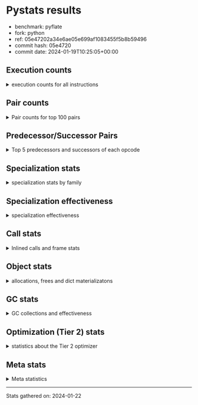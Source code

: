 
# Pystats results

- benchmark: pyflate
- fork: python
- ref: 05e47202a34e6ae05e699af1083455f5b8b59496
- commit hash: 05e4720
- commit date: 2024-01-19T10:25:05+00:00

## Execution counts

<details>
<summary> execution counts for all instructions </summary>

|Name | Count | Self | Cumulative | Miss ratio | 
|---|---:|---:|---:|---:|
| LOAD_FAST | 1,330,635,120 | 22.0% | 22.0% |  |
| LOAD_ATTR_INSTANCE_VALUE | 427,170,220 | 7.1% | 29.0% |  |
| LOAD_CONST | 426,784,800 | 7.1% | 36.1% |  |
| POP_JUMP_IF_FALSE | 393,699,120 | 6.5% | 42.6% |  |
| COMPARE_OP_INT | 322,501,320 | 5.3% | 47.9% |  |
| STORE_FAST | 300,528,640 | 5.0% | 52.9% |  |
| LOAD_FAST_LOAD_FAST | 290,971,600 | 4.8% | 57.7% |  |
| BINARY_OP | 193,957,680 | 3.2% | 60.9% |  |
| BINARY_OP_SUBTRACT_INT | 162,623,620 | 2.7% | 63.6% |  |
| JUMP_BACKWARD | 149,876,400 | 2.5% | 66.1% |  |
| SWAP | 149,833,840 | 2.5% | 68.6% |  |
| TO_BOOL_BOOL | 141,400,240 | 2.3% | 70.9% |  |
| BINARY_OP_ADD_INT | 139,886,860 | 2.3% | 73.2% |  |
| COPY | 137,972,160 | 2.3% | 75.5% |  |
| RESUME_CHECK | 127,978,100 | 2.1% | 77.6% | 0.0% |
| CALL_PY_EXACT_ARGS | 127,835,860 | 2.1% | 79.7% |  |
| LOAD_ATTR_METHOD_WITH_VALUES | 120,340,240 | 2.0% | 81.7% |  |
| RETURN_VALUE | 109,745,680 | 1.8% | 83.5% |  |
| BINARY_SUBSCR_LIST_INT | 91,356,380 | 1.5% | 85.0% |  |
| BINARY_SUBSCR | 77,375,760 | 1.3% | 86.3% |  |
| POP_JUMP_IF_TRUE | 76,327,040 | 1.3% | 87.6% |  |
| FOR_ITER_LIST | 70,902,940 | 1.2% | 88.7% |  |
| POP_TOP | 65,376,660 | 1.1% | 89.8% |  |
| LOAD_ATTR_METHOD_NO_DICT | 61,365,800 | 1.0% | 90.8% |  |
| CALL_LIST_APPEND | 61,344,700 | 1.0% | 91.8% |  |
| LOAD_GLOBAL_BUILTIN | 60,217,020 | 1.0% | 92.8% |  |
| CALL_LEN | 53,965,420 | 0.9% | 93.7% |  |
| STORE_SUBSCR_LIST_INT | 53,789,400 | 0.9% | 94.6% |  |
| STORE_ATTR_INSTANCE_VALUE | 47,124,700 | 0.8% | 95.4% |  |
| BINARY_SLICE | 47,117,840 | 0.8% | 96.2% |  |
| JUMP_FORWARD | 29,462,240 | 0.5% | 96.7% |  |
| FOR_ITER_RANGE | 27,862,480 | 0.5% | 97.1% |  |
| STORE_FAST_STORE_FAST | 27,057,360 | 0.4% | 97.6% |  |
| UNPACK_SEQUENCE_TWO_TUPLE | 26,987,080 | 0.4% | 98.0% |  |
| FOR_ITER | 26,922,820 | 0.4% | 98.5% |  |
| RETURN_CONST | 18,304,080 | 0.3% | 98.8% |  |
| UNARY_INVERT | 12,536,640 | 0.2% | 99.0% |  |
| GET_ITER | 12,005,360 | 0.2% | 99.2% |  |
| NOP | 11,873,440 | 0.2% | 99.4% |  |
| LOAD_GLOBAL_MODULE | 7,599,620 | 0.1% | 99.5% |  |
| STORE_SLICE | 7,424,240 | 0.1% | 99.6% |  |
| CALL_BUILTIN_O | 6,088,520 | 0.1% | 99.7% |  |
| LOAD_ATTR | 5,411,380 | 0.1% | 99.8% |  |
| TO_BOOL | 5,406,980 | 0.1% | 99.9% |  |
| CALL_METHOD_DESCRIPTOR_FAST | 5,405,000 | 0.1% | 100.0% |  |
| TO_BOOL_INT | 718,300 | 0.0% | 100.0% |  |
| CALL_BUILTIN_CLASS | 162,180 | 0.0% | 100.0% |  |
| BUILD_LIST | 92,640 | 0.0% | 100.0% |  |
| EXIT_INIT_CHECK | 71,120 | 0.0% | 100.0% |  |
| CALL_ALLOC_AND_ENTER_INIT | 71,120 | 0.0% | 100.0% |  |
| BUILD_TUPLE | 71,040 | 0.0% | 100.0% |  |
| INTERPRETER_EXIT | 70,640 | 0.0% | 100.0% |  |
| BINARY_OP_MULTIPLY_INT | 44,940 | 0.0% | 100.0% |  |
| CALL_BUILTIN_FAST | 32,040 | 0.0% | 100.0% |  |
| CALL | 25,660 | 0.0% | 100.0% |  |
| LIST_APPEND | 11,600 | 0.0% | 100.0% |  |
| LOAD_GLOBAL | 2,400 | 0.0% | 100.0% |  |
| COMPARE_OP | 1,860 | 0.0% | 100.0% |  |
| STORE_ATTR | 1,000 | 0.0% | 100.0% |  |
| RESUME | 540 | 0.0% | 100.0% | 18.5% |
| PUSH_NULL | 480 | 0.0% | 100.0% |  |
| CALL_KW | 480 | 0.0% | 100.0% |  |
| LOAD_DEREF | 240 | 0.0% | 100.0% |  |
| UNPACK_SEQUENCE | 240 | 0.0% | 100.0% |  |
| CALL_BUILTIN_FAST_WITH_KEYWORDS | 240 | 0.0% | 100.0% |  |
| LOAD_ATTR_MODULE | 240 | 0.0% | 100.0% |  |
| CALL_FUNCTION_EX | 160 | 0.0% | 100.0% |  |
| LOAD_FAST_AND_CLEAR | 160 | 0.0% | 100.0% |  |
| CALL_ISINSTANCE | 140 | 0.0% | 100.0% |  |
| CALL_METHOD_DESCRIPTOR_NOARGS | 120 | 0.0% | 100.0% |  |
| CALL_METHOD_DESCRIPTOR_O | 120 | 0.0% | 100.0% |  |
| STORE_SUBSCR | 80 | 0.0% | 100.0% |  |
| CALL_INTRINSIC_1 | 80 | 0.0% | 100.0% |  |
| COPY_FREE_VARS | 80 | 0.0% | 100.0% |  |
| LIST_EXTEND | 80 | 0.0% | 100.0% |  |
| LOAD_FAST_CHECK | 80 | 0.0% | 100.0% |  |
| BINARY_OP_SUBTRACT_FLOAT | 60 | 0.0% | 100.0% |  |
| COMPARE_OP_STR | 60 | 0.0% | 100.0% |  |


</details>

## Pair counts

<details>
<summary> Pair counts for top 100 pairs </summary>

|Pair | Count | Self | Cumulative | 
|---|---:|---:|---:|
| POP_JUMP_IF_FALSE LOAD_FAST | 317,600,480 | 5.2% | 5.2% |
| LOAD_FAST LOAD_ATTR_INSTANCE_VALUE | 269,915,960 | 4.5% | 9.7% |
| COMPARE_OP_INT POP_JUMP_IF_FALSE | 251,599,820 | 4.2% | 13.9% |
| LOAD_ATTR_INSTANCE_VALUE LOAD_FAST | 186,594,560 | 3.1% | 16.9% |
| STORE_FAST LOAD_FAST | 161,745,920 | 2.7% | 19.6% |
| LOAD_FAST LOAD_CONST | 152,721,440 | 2.5% | 22.1% |
| LOAD_FAST TO_BOOL_BOOL | 141,400,040 | 2.3% | 24.5% |
| TO_BOOL_BOOL POP_JUMP_IF_FALSE | 141,379,780 | 2.3% | 26.8% |
| CALL_PY_EXACT_ARGS RESUME_CHECK | 127,835,860 | 2.1% | 28.9% |
| LOAD_CONST BINARY_OP_ADD_INT | 124,402,000 | 2.1% | 31.0% |
| LOAD_FAST LOAD_ATTR_METHOD_WITH_VALUES | 120,294,680 | 2.0% | 33.0% |
| LOAD_ATTR_INSTANCE_VALUE COMPARE_OP_INT | 110,695,480 | 1.8% | 34.8% |
| LOAD_FAST_LOAD_FAST LOAD_ATTR_INSTANCE_VALUE | 110,560,560 | 1.8% | 36.6% |
| LOAD_CONST BINARY_OP_SUBTRACT_INT | 110,171,000 | 1.8% | 38.5% |
| LOAD_ATTR_METHOD_WITH_VALUES LOAD_FAST | 108,854,780 | 1.8% | 40.2% |
| STORE_FAST LOAD_FAST_LOAD_FAST | 101,491,280 | 1.7% | 41.9% |
| LOAD_FAST COMPARE_OP_INT | 81,567,280 | 1.3% | 43.3% |
| LOAD_FAST LOAD_FAST | 72,705,120 | 1.2% | 44.5% |
| LOAD_CONST LOAD_FAST | 71,969,840 | 1.2% | 45.7% |
| COMPARE_OP_INT POP_JUMP_IF_TRUE | 70,901,500 | 1.2% | 46.8% |
| FOR_ITER_LIST STORE_FAST | 70,831,360 | 1.2% | 48.0% |
| RESUME_CHECK LOAD_CONST | 64,334,460 | 1.1% | 49.1% |
| LOAD_FAST BINARY_OP | 61,555,240 | 1.0% | 50.1% |
| LOAD_FAST LOAD_ATTR_METHOD_NO_DICT | 61,365,400 | 1.0% | 51.1% |
| LOAD_GLOBAL_BUILTIN LOAD_FAST | 60,125,900 | 1.0% | 52.1% |
| JUMP_BACKWARD FOR_ITER_LIST | 59,039,740 | 1.0% | 53.1% |
| POP_JUMP_IF_TRUE JUMP_BACKWARD | 58,971,520 | 1.0% | 54.0% |
| LOAD_FAST CALL_PY_EXACT_ARGS | 57,803,440 | 1.0% | 55.0% |
| LOAD_FAST CALL_LEN | 53,965,240 | 0.9% | 55.9% |
| LOAD_FAST_LOAD_FAST BINARY_SUBSCR_LIST_INT | 53,789,360 | 0.9% | 56.8% |
| LOAD_FAST BINARY_OP_SUBTRACT_INT | 52,407,360 | 0.9% | 57.6% |
| BINARY_OP LOAD_CONST | 52,401,420 | 0.9% | 58.5% |
| BINARY_OP_SUBTRACT_INT RETURN_VALUE | 52,401,340 | 0.9% | 59.4% |
| LOAD_FAST LOAD_GLOBAL_BUILTIN | 48,579,000 | 0.8% | 60.2% |
| BINARY_OP LOAD_FAST | 48,141,940 | 0.8% | 61.0% |
| RESUME_CHECK LOAD_FAST_LOAD_FAST | 47,359,440 | 0.8% | 61.8% |
| LOAD_FAST COPY | 46,693,120 | 0.8% | 62.5% |
| COPY LOAD_ATTR_INSTANCE_VALUE | 46,692,880 | 0.8% | 63.3% |
| SWAP STORE_ATTR_INSTANCE_VALUE | 46,692,880 | 0.8% | 64.1% |
| RETURN_VALUE STORE_FAST | 44,598,180 | 0.7% | 64.8% |
| BINARY_OP_ADD_INT SWAP | 43,109,520 | 0.7% | 65.5% |
| STORE_ATTR_INSTANCE_VALUE LOAD_FAST | 41,289,620 | 0.7% | 66.2% |
| BINARY_OP_SUBTRACT_INT BINARY_OP | 39,941,380 | 0.7% | 66.9% |
| RETURN_VALUE BINARY_OP | 39,864,720 | 0.7% | 67.5% |
| LOAD_ATTR_INSTANCE_VALUE CALL_PY_EXACT_ARGS | 39,189,680 | 0.6% | 68.2% |
| SWAP COPY | 37,489,440 | 0.6% | 68.8% |
| COPY COMPARE_OP_INT | 37,489,200 | 0.6% | 69.4% |
| LOAD_CONST COMPARE_OP_INT | 35,984,880 | 0.6% | 70.0% |
| LOAD_ATTR_METHOD_NO_DICT LOAD_FAST | 34,379,580 | 0.6% | 70.6% |
| BINARY_SUBSCR_LIST_INT STORE_FAST | 34,318,900 | 0.6% | 71.1% |
| BINARY_OP_ADD_INT BINARY_SLICE | 32,268,800 | 0.5% | 71.7% |
| LOAD_FAST_LOAD_FAST LOAD_CONST | 31,585,520 | 0.5% | 72.2% |
| JUMP_BACKWARD LOAD_FAST | 31,497,440 | 0.5% | 72.7% |
| BINARY_OP_SUBTRACT_INT COMPARE_OP_INT | 31,348,240 | 0.5% | 73.2% |
| POP_TOP LOAD_FAST | 30,094,120 | 0.5% | 73.7% |
| LOAD_CONST STORE_FAST | 29,886,880 | 0.5% | 74.2% |
| JUMP_FORWARD LOAD_FAST | 29,461,920 | 0.5% | 74.7% |
| BINARY_OP_ADD_INT STORE_FAST | 29,418,180 | 0.5% | 75.2% |
| JUMP_BACKWARD FOR_ITER_RANGE | 27,720,480 | 0.5% | 75.7% |
| FOR_ITER_RANGE STORE_FAST | 27,720,480 | 0.5% | 76.1% |
| LOAD_ATTR_INSTANCE_VALUE STORE_FAST | 27,334,200 | 0.5% | 76.6% |
| BINARY_OP RETURN_VALUE | 27,328,180 | 0.5% | 77.0% |
| CALL_LIST_APPEND JUMP_BACKWARD | 27,223,420 | 0.4% | 77.5% |
| UNPACK_SEQUENCE_TWO_TUPLE STORE_FAST_STORE_FAST | 26,986,620 | 0.4% | 77.9% |
| JUMP_BACKWARD FOR_ITER | 26,915,460 | 0.4% | 78.4% |
| FOR_ITER UNPACK_SEQUENCE_TWO_TUPLE | 26,915,120 | 0.4% | 78.8% |
| LOAD_FAST_LOAD_FAST BINARY_SUBSCR | 26,894,800 | 0.4% | 79.2% |
| COPY COPY | 26,894,720 | 0.4% | 79.7% |
| LOAD_FAST_LOAD_FAST COPY | 26,894,720 | 0.4% | 80.1% |
| LOAD_FAST_LOAD_FAST LOAD_FAST_LOAD_FAST | 26,894,720 | 0.4% | 80.6% |
| STORE_FAST_STORE_FAST LOAD_FAST_LOAD_FAST | 26,894,720 | 0.4% | 81.0% |
| SWAP SWAP | 26,894,720 | 0.4% | 81.5% |
| BINARY_SUBSCR_LIST_INT LOAD_CONST | 26,894,700 | 0.4% | 81.9% |
| LOAD_ATTR_METHOD_NO_DICT LOAD_FAST_LOAD_FAST | 26,894,700 | 0.4% | 82.4% |
| STORE_SUBSCR_LIST_INT JUMP_BACKWARD | 26,894,700 | 0.4% | 82.8% |
| STORE_SUBSCR_LIST_INT LOAD_FAST_LOAD_FAST | 26,894,700 | 0.4% | 83.2% |
| BINARY_SUBSCR CALL_LIST_APPEND | 26,894,680 | 0.4% | 83.7% |
| COPY BINARY_SUBSCR_LIST_INT | 26,894,680 | 0.4% | 84.1% |
| SWAP STORE_SUBSCR_LIST_INT | 26,894,680 | 0.4% | 84.6% |
| BINARY_SUBSCR_LIST_INT STORE_SUBSCR_LIST_INT | 26,894,680 | 0.4% | 85.0% |
| BINARY_OP_ADD_INT BINARY_SUBSCR | 26,299,460 | 0.4% | 85.5% |
| BINARY_SUBSCR SWAP | 25,557,040 | 0.4% | 85.9% |
| CALL_LEN COMPARE_OP_INT | 24,398,520 | 0.4% | 86.3% |
| POP_JUMP_IF_FALSE JUMP_BACKWARD | 24,339,040 | 0.4% | 86.7% |
| STORE_FAST LOAD_CONST | 24,174,080 | 0.4% | 87.1% |
| LOAD_FAST BINARY_SUBSCR | 24,161,320 | 0.4% | 87.5% |
| BINARY_SUBSCR LOAD_FAST | 24,161,300 | 0.4% | 87.9% |
| LOAD_FAST LOAD_FAST_LOAD_FAST | 24,161,280 | 0.4% | 88.3% |
| CALL_LEN LOAD_CONST | 24,161,260 | 0.4% | 88.7% |
| CALL_LIST_APPEND LOAD_FAST | 24,161,240 | 0.4% | 89.1% |
| BINARY_SLICE CALL_LIST_APPEND | 23,477,880 | 0.4% | 89.5% |
| POP_TOP JUMP_FORWARD | 23,419,440 | 0.4% | 89.9% |
| POP_JUMP_IF_FALSE POP_TOP | 23,418,800 | 0.4% | 90.2% |
| BINARY_OP STORE_FAST | 19,105,500 | 0.3% | 90.6% |
| RETURN_CONST POP_TOP | 18,232,880 | 0.3% | 90.9% |
| LOAD_FAST RETURN_VALUE | 18,012,560 | 0.3% | 91.2% |
| BINARY_OP SWAP | 17,941,700 | 0.3% | 91.5% |
| LOAD_CONST CALL_PY_EXACT_ARGS | 17,940,760 | 0.3% | 91.8% |
| POP_JUMP_IF_TRUE LOAD_FAST | 17,343,360 | 0.3% | 92.0% |
| RESUME_CHECK LOAD_FAST | 16,282,780 | 0.3% | 92.3% |


</details>

## Predecessor/Successor Pairs

<details>
<summary> Top 5 predecessors and successors of each opcode </summary>

### BINARY_SLICE

<details>
<summary> Successors and predecessors for BINARY_SLICE </summary>

|Predecessors | Count | Percentage | 
|---|---:|---:|
| BINARY_OP_ADD_INT | 32,268,800 | 68.5% |
| LOAD_CONST | 7,424,720 | 15.8% |
| LOAD_FAST | 7,424,240 | 15.8% |
| BINARY_OP | 80 | 0.0% |

|Successors | Count | Percentage | 
|---|---:|---:|
| CALL_LIST_APPEND | 23,477,880 | 49.8% |
| BINARY_OP | 14,848,480 | 31.5% |
| LOAD_FAST | 7,424,240 | 15.8% |
| CALL_BUILTIN_O | 683,320 | 1.5% |
| LOAD_GLOBAL_BUILTIN | 683,320 | 1.5% |


</details>

### STORE_SLICE

<details>
<summary> Successors and predecessors for STORE_SLICE </summary>

|Predecessors | Count | Percentage | 
|---|---:|---:|
| LOAD_CONST | 7,424,240 | 100.0% |

|Successors | Count | Percentage | 
|---|---:|---:|
| RETURN_CONST | 7,424,240 | 100.0% |


</details>

### CACHE

<details>
<summary> Successors and predecessors for CACHE </summary>

|Successors | Count | Percentage | 
|---|---:|---:|
| RESUME_CHECK | 70,560 | 99.9% |
| RESUME | 80 | 0.1% |


</details>

### BINARY_SUBSCR

<details>
<summary> Successors and predecessors for BINARY_SUBSCR </summary>

|Predecessors | Count | Percentage | 
|---|---:|---:|
| LOAD_FAST_LOAD_FAST | 26,894,800 | 34.8% |
| BINARY_OP_ADD_INT | 26,299,460 | 34.0% |
| LOAD_FAST | 24,161,320 | 31.2% |
| BINARY_SUBSCR | 19,900 | 0.0% |
| LOAD_CONST | 120 | 0.0% |

|Successors | Count | Percentage | 
|---|---:|---:|
| CALL_LIST_APPEND | 26,894,680 | 34.8% |
| SWAP | 25,557,040 | 33.0% |
| LOAD_FAST | 24,161,300 | 31.2% |
| COMPARE_OP_INT | 742,440 | 1.0% |
| BINARY_SUBSCR | 19,900 | 0.0% |


</details>

### EXIT_INIT_CHECK

<details>
<summary> Successors and predecessors for EXIT_INIT_CHECK </summary>

|Predecessors | Count | Percentage | 
|---|---:|---:|
| RETURN_CONST | 71,120 | 100.0% |

|Successors | Count | Percentage | 
|---|---:|---:|
| RETURN_VALUE | 71,120 | 100.0% |


</details>

### GET_ITER

<details>
<summary> Successors and predecessors for GET_ITER </summary>

|Predecessors | Count | Percentage | 
|---|---:|---:|
| LOAD_ATTR_INSTANCE_VALUE | 11,862,580 | 98.8% |
| CALL_BUILTIN_CLASS | 141,900 | 1.2% |
| BINARY_SLICE | 480 | 0.0% |
| CALL | 180 | 0.0% |
| LOAD_FAST | 160 | 0.0% |

|Successors | Count | Percentage | 
|---|---:|---:|
| FOR_ITER_LIST | 11,863,100 | 98.8% |
| FOR_ITER_RANGE | 141,840 | 1.2% |
| FOR_ITER | 340 | 0.0% |
| LOAD_FAST_AND_CLEAR | 80 | 0.0% |


</details>

### INTERPRETER_EXIT

<details>
<summary> Successors and predecessors for INTERPRETER_EXIT </summary>

|Predecessors | Count | Percentage | 
|---|---:|---:|
| RETURN_VALUE | 70,560 | 99.9% |
| RETURN_CONST | 80 | 0.1% |


</details>

### NOP

<details>
<summary> Successors and predecessors for NOP </summary>

|Predecessors | Count | Percentage | 
|---|---:|---:|
| CALL_LIST_APPEND | 7,186,940 | 60.5% |
| JUMP_BACKWARD | 4,674,640 | 39.4% |
| POP_JUMP_IF_FALSE | 11,600 | 0.1% |
| STORE_FAST | 160 | 0.0% |
| POP_TOP | 100 | 0.0% |

|Successors | Count | Percentage | 
|---|---:|---:|
| JUMP_BACKWARD | 7,186,960 | 60.5% |
| LOAD_FAST | 4,686,400 | 39.5% |
| LOAD_DEREF | 80 | 0.0% |


</details>

### POP_TOP

<details>
<summary> Successors and predecessors for POP_TOP </summary>

|Predecessors | Count | Percentage | 
|---|---:|---:|
| POP_JUMP_IF_FALSE | 23,418,800 | 35.8% |
| RETURN_CONST | 18,232,880 | 27.9% |
| RETURN_VALUE | 11,861,920 | 18.1% |
| SWAP | 11,861,680 | 18.1% |
| CALL_KW | 480 | 0.0% |

|Successors | Count | Percentage | 
|---|---:|---:|
| LOAD_FAST | 30,094,120 | 46.0% |
| JUMP_FORWARD | 23,419,440 | 35.8% |
| RETURN_VALUE | 11,861,680 | 18.1% |
| RETURN_CONST | 560 | 0.0% |
| LOAD_FAST_LOAD_FAST | 480 | 0.0% |


</details>

### PUSH_NULL

<details>
<summary> Successors and predecessors for PUSH_NULL </summary>

|Predecessors | Count | Percentage | 
|---|---:|---:|
| LOAD_ATTR_MODULE | 240 | 50.0% |
| LOAD_DEREF | 160 | 33.3% |
| LOAD_ATTR | 80 | 16.7% |

|Successors | Count | Percentage | 
|---|---:|---:|
| CALL | 240 | 50.0% |
| LOAD_FAST | 160 | 33.3% |
| LOAD_FAST_CHECK | 80 | 16.7% |


</details>

### RETURN_VALUE

<details>
<summary> Successors and predecessors for RETURN_VALUE </summary>

|Predecessors | Count | Percentage | 
|---|---:|---:|
| BINARY_OP_SUBTRACT_INT | 52,401,340 | 47.7% |
| BINARY_OP | 27,328,180 | 24.9% |
| LOAD_FAST | 18,012,560 | 16.4% |
| POP_TOP | 11,861,680 | 10.8% |
| EXIT_INIT_CHECK | 71,120 | 0.1% |

|Successors | Count | Percentage | 
|---|---:|---:|
| STORE_FAST | 44,598,180 | 40.6% |
| BINARY_OP | 39,864,720 | 36.3% |
| LOAD_FAST | 12,607,200 | 11.5% |
| POP_TOP | 11,861,920 | 10.8% |
| TO_BOOL_INT | 627,120 | 0.6% |


</details>

### STORE_SUBSCR

<details>
<summary> Successors and predecessors for STORE_SUBSCR </summary>

|Predecessors | Count | Percentage | 
|---|---:|---:|
| SWAP | 40 | 50.0% |
| BINARY_SUBSCR | 20 | 25.0% |
| BINARY_SUBSCR_LIST_INT | 20 | 25.0% |

|Successors | Count | Percentage | 
|---|---:|---:|
| STORE_SUBSCR_LIST_INT | 40 | 50.0% |
| JUMP_BACKWARD | 20 | 25.0% |
| LOAD_FAST_LOAD_FAST | 20 | 25.0% |


</details>

### TO_BOOL

<details>
<summary> Successors and predecessors for TO_BOOL </summary>

|Predecessors | Count | Percentage | 
|---|---:|---:|
| LOAD_FAST | 5,405,160 | 100.0% |
| TO_BOOL | 1,500 | 0.0% |
| RETURN_VALUE | 160 | 0.0% |
| BINARY_OP | 80 | 0.0% |
| CALL | 40 | 0.0% |

|Successors | Count | Percentage | 
|---|---:|---:|
| POP_JUMP_IF_TRUE | 5,404,980 | 100.0% |
| TO_BOOL | 1,500 | 0.0% |
| POP_JUMP_IF_FALSE | 240 | 0.0% |
| TO_BOOL_INT | 180 | 0.0% |
| TO_BOOL_BOOL | 80 | 0.0% |


</details>

### UNARY_INVERT

<details>
<summary> Successors and predecessors for UNARY_INVERT </summary>

|Predecessors | Count | Percentage | 
|---|---:|---:|
| BINARY_OP | 12,536,640 | 100.0% |

|Successors | Count | Percentage | 
|---|---:|---:|
| BINARY_OP | 12,536,640 | 100.0% |


</details>

### BINARY_OP

<details>
<summary> Successors and predecessors for BINARY_OP </summary>

|Predecessors | Count | Percentage | 
|---|---:|---:|
| LOAD_FAST | 61,555,240 | 31.7% |
| BINARY_OP_SUBTRACT_INT | 39,941,380 | 20.6% |
| RETURN_VALUE | 39,864,720 | 20.6% |
| BINARY_SLICE | 14,848,480 | 7.7% |
| UNARY_INVERT | 12,536,640 | 6.5% |

|Successors | Count | Percentage | 
|---|---:|---:|
| LOAD_CONST | 52,401,420 | 27.0% |
| LOAD_FAST | 48,141,940 | 24.8% |
| RETURN_VALUE | 27,328,180 | 14.1% |
| STORE_FAST | 19,105,500 | 9.9% |
| SWAP | 17,941,700 | 9.3% |


</details>

### BUILD_LIST

<details>
<summary> Successors and predecessors for BUILD_LIST </summary>

|Predecessors | Count | Percentage | 
|---|---:|---:|
| LOAD_FAST_LOAD_FAST | 71,040 | 76.7% |
| CALL_BUILTIN_CLASS | 19,180 | 20.7% |
| STORE_FAST | 720 | 0.8% |
| RESUME_CHECK | 580 | 0.6% |
| BUILD_TUPLE | 480 | 0.5% |

|Successors | Count | Percentage | 
|---|---:|---:|
| BINARY_OP | 90,720 | 97.9% |
| STORE_FAST | 1,600 | 1.7% |
| LOAD_CONST | 80 | 0.1% |
| LOAD_DEREF | 80 | 0.1% |
| SWAP | 80 | 0.1% |


</details>

### BUILD_TUPLE

<details>
<summary> Successors and predecessors for BUILD_TUPLE </summary>

|Predecessors | Count | Percentage | 
|---|---:|---:|
| LOAD_ATTR_INSTANCE_VALUE | 70,540 | 99.3% |
| LOAD_CONST | 480 | 0.7% |
| LOAD_ATTR | 20 | 0.0% |

|Successors | Count | Percentage | 
|---|---:|---:|
| RETURN_VALUE | 70,560 | 99.3% |
| BUILD_LIST | 480 | 0.7% |


</details>

### CALL

<details>
<summary> Successors and predecessors for CALL </summary>

|Predecessors | Count | Percentage | 
|---|---:|---:|
| CALL_BUILTIN_FAST | 20,460 | 79.7% |
| LOAD_FAST | 2,160 | 8.4% |
| LOAD_CONST | 1,080 | 4.2% |
| CALL | 520 | 2.0% |
| LOAD_FAST_LOAD_FAST | 280 | 1.1% |

|Successors | Count | Percentage | 
|---|---:|---:|
| CALL_LIST_APPEND | 20,620 | 80.4% |
| CALL_PY_EXACT_ARGS | 860 | 3.4% |
| CALL_BUILTIN_CLASS | 740 | 2.9% |
| CALL | 520 | 2.0% |
| RESUME_CHECK | 440 | 1.7% |


</details>

### CALL_FUNCTION_EX

<details>
<summary> Successors and predecessors for CALL_FUNCTION_EX </summary>

|Predecessors | Count | Percentage | 
|---|---:|---:|
| CALL_INTRINSIC_1 | 80 | 50.0% |
| LOAD_FAST | 80 | 50.0% |

|Successors | Count | Percentage | 
|---|---:|---:|
| COPY_FREE_VARS | 80 | 50.0% |
| RESUME_CHECK | 60 | 37.5% |
| RESUME | 20 | 12.5% |


</details>

### CALL_INTRINSIC_1

<details>
<summary> Successors and predecessors for CALL_INTRINSIC_1 </summary>

|Predecessors | Count | Percentage | 
|---|---:|---:|
| LIST_EXTEND | 80 | 100.0% |

|Successors | Count | Percentage | 
|---|---:|---:|
| CALL_FUNCTION_EX | 80 | 100.0% |


</details>

### CALL_KW

<details>
<summary> Successors and predecessors for CALL_KW </summary>

|Predecessors | Count | Percentage | 
|---|---:|---:|
| LOAD_CONST | 480 | 100.0% |

|Successors | Count | Percentage | 
|---|---:|---:|
| POP_TOP | 480 | 100.0% |


</details>

### COMPARE_OP

<details>
<summary> Successors and predecessors for COMPARE_OP </summary>

|Predecessors | Count | Percentage | 
|---|---:|---:|
| LOAD_CONST | 840 | 45.2% |
| COPY | 240 | 12.9% |
| LOAD_FAST | 160 | 8.6% |
| CALL | 100 | 5.4% |
| LOAD_ATTR | 100 | 5.4% |

|Successors | Count | Percentage | 
|---|---:|---:|
| POP_JUMP_IF_FALSE | 920 | 49.5% |
| COMPARE_OP_INT | 760 | 40.9% |
| POP_JUMP_IF_TRUE | 100 | 5.4% |
| COMPARE_OP | 60 | 3.2% |
| COMPARE_OP_STR | 20 | 1.1% |


</details>

### COPY

<details>
<summary> Successors and predecessors for COPY </summary>

|Predecessors | Count | Percentage | 
|---|---:|---:|
| LOAD_FAST | 46,693,120 | 33.8% |
| SWAP | 37,489,440 | 27.2% |
| COPY | 26,894,720 | 19.5% |
| LOAD_FAST_LOAD_FAST | 26,894,720 | 19.5% |
| RETURN_VALUE | 80 | 0.0% |

|Successors | Count | Percentage | 
|---|---:|---:|
| LOAD_ATTR_INSTANCE_VALUE | 46,692,880 | 33.8% |
| COMPARE_OP_INT | 37,489,200 | 27.2% |
| COPY | 26,894,720 | 19.5% |
| BINARY_SUBSCR_LIST_INT | 26,894,680 | 19.5% |
| COMPARE_OP | 240 | 0.0% |


</details>

### COPY_FREE_VARS

<details>
<summary> Successors and predecessors for COPY_FREE_VARS </summary>

|Predecessors | Count | Percentage | 
|---|---:|---:|
| CALL_FUNCTION_EX | 80 | 100.0% |

|Successors | Count | Percentage | 
|---|---:|---:|
| RESUME_CHECK | 60 | 75.0% |
| RESUME | 20 | 25.0% |


</details>

### FOR_ITER

<details>
<summary> Successors and predecessors for FOR_ITER </summary>

|Predecessors | Count | Percentage | 
|---|---:|---:|
| JUMP_BACKWARD | 26,915,460 | 100.0% |
| FOR_ITER | 6,940 | 0.0% |
| GET_ITER | 340 | 0.0% |
| SWAP | 80 | 0.0% |

|Successors | Count | Percentage | 
|---|---:|---:|
| UNPACK_SEQUENCE_TWO_TUPLE | 26,915,120 | 100.0% |
| FOR_ITER | 6,940 | 0.0% |
| STORE_FAST | 320 | 0.0% |
| FOR_ITER_RANGE | 160 | 0.0% |
| UNPACK_SEQUENCE | 100 | 0.0% |


</details>

### JUMP_BACKWARD

<details>
<summary> Successors and predecessors for JUMP_BACKWARD </summary>

|Predecessors | Count | Percentage | 
|---|---:|---:|
| POP_JUMP_IF_TRUE | 58,971,520 | 39.3% |
| CALL_LIST_APPEND | 27,223,420 | 18.2% |
| STORE_SUBSCR_LIST_INT | 26,894,700 | 17.9% |
| POP_JUMP_IF_FALSE | 24,339,040 | 16.2% |
| NOP | 7,186,960 | 4.8% |

|Successors | Count | Percentage | 
|---|---:|---:|
| FOR_ITER_LIST | 59,039,740 | 39.4% |
| LOAD_FAST | 31,497,440 | 21.0% |
| FOR_ITER_RANGE | 27,720,480 | 18.5% |
| FOR_ITER | 26,915,460 | 18.0% |
| NOP | 4,674,640 | 3.1% |


</details>

### JUMP_FORWARD

<details>
<summary> Successors and predecessors for JUMP_FORWARD </summary>

|Predecessors | Count | Percentage | 
|---|---:|---:|
| POP_TOP | 23,419,440 | 79.5% |
| POP_JUMP_IF_FALSE | 5,359,360 | 18.2% |
| STORE_FAST | 683,440 | 2.3% |

|Successors | Count | Percentage | 
|---|---:|---:|
| LOAD_FAST | 29,461,920 | 100.0% |
| BUILD_LIST | 80 | 0.0% |
| JUMP_BACKWARD | 80 | 0.0% |
| LOAD_CONST | 80 | 0.0% |
| LOAD_GLOBAL | 40 | 0.0% |


</details>

### LIST_APPEND

<details>
<summary> Successors and predecessors for LIST_APPEND </summary>

|Predecessors | Count | Percentage | 
|---|---:|---:|
| CALL_BUILTIN_FAST | 11,580 | 99.8% |
| CALL | 20 | 0.2% |

|Successors | Count | Percentage | 
|---|---:|---:|
| JUMP_BACKWARD | 11,600 | 100.0% |


</details>

### LIST_EXTEND

<details>
<summary> Successors and predecessors for LIST_EXTEND </summary>

|Predecessors | Count | Percentage | 
|---|---:|---:|
| LOAD_DEREF | 80 | 100.0% |

|Successors | Count | Percentage | 
|---|---:|---:|
| CALL_INTRINSIC_1 | 80 | 100.0% |


</details>

### LOAD_ATTR

<details>
<summary> Successors and predecessors for LOAD_ATTR </summary>

|Predecessors | Count | Percentage | 
|---|---:|---:|
| LOAD_ATTR_INSTANCE_VALUE | 5,404,940 | 99.9% |
| LOAD_FAST | 3,080 | 0.1% |
| LOAD_ATTR | 1,680 | 0.0% |
| LOAD_GLOBAL_MODULE | 1,000 | 0.0% |
| COPY | 240 | 0.0% |

|Successors | Count | Percentage | 
|---|---:|---:|
| LOAD_FAST | 5,405,720 | 99.9% |
| LOAD_ATTR | 1,680 | 0.0% |
| LOAD_CONST | 980 | 0.0% |
| LOAD_ATTR_INSTANCE_VALUE | 820 | 0.0% |
| LOAD_ATTR_METHOD_WITH_VALUES | 640 | 0.0% |


</details>

### LOAD_CONST

<details>
<summary> Successors and predecessors for LOAD_CONST </summary>

|Predecessors | Count | Percentage | 
|---|---:|---:|
| LOAD_FAST | 152,721,440 | 35.8% |
| RESUME_CHECK | 64,334,460 | 15.1% |
| BINARY_OP | 52,401,420 | 12.3% |
| LOAD_FAST_LOAD_FAST | 31,585,520 | 7.4% |
| BINARY_SUBSCR_LIST_INT | 26,894,700 | 6.3% |

|Successors | Count | Percentage | 
|---|---:|---:|
| BINARY_OP_ADD_INT | 124,402,000 | 29.1% |
| BINARY_OP_SUBTRACT_INT | 110,171,000 | 25.8% |
| LOAD_FAST | 71,969,840 | 16.9% |
| COMPARE_OP_INT | 35,984,880 | 8.4% |
| STORE_FAST | 29,886,880 | 7.0% |


</details>

### LOAD_DEREF

<details>
<summary> Successors and predecessors for LOAD_DEREF </summary>

|Predecessors | Count | Percentage | 
|---|---:|---:|
| NOP | 80 | 33.3% |
| BUILD_LIST | 80 | 33.3% |
| RESUME_CHECK | 60 | 25.0% |
| RESUME | 20 | 8.3% |

|Successors | Count | Percentage | 
|---|---:|---:|
| PUSH_NULL | 160 | 66.7% |
| LIST_EXTEND | 80 | 33.3% |


</details>

### LOAD_FAST

<details>
<summary> Successors and predecessors for LOAD_FAST </summary>

|Predecessors | Count | Percentage | 
|---|---:|---:|
| POP_JUMP_IF_FALSE | 317,600,480 | 23.9% |
| LOAD_ATTR_INSTANCE_VALUE | 186,594,560 | 14.0% |
| STORE_FAST | 161,745,920 | 12.2% |
| LOAD_ATTR_METHOD_WITH_VALUES | 108,854,780 | 8.2% |
| LOAD_FAST | 72,705,120 | 5.5% |

|Successors | Count | Percentage | 
|---|---:|---:|
| LOAD_ATTR_INSTANCE_VALUE | 269,915,960 | 20.3% |
| LOAD_CONST | 152,721,440 | 11.5% |
| TO_BOOL_BOOL | 141,400,040 | 10.6% |
| LOAD_ATTR_METHOD_WITH_VALUES | 120,294,680 | 9.0% |
| COMPARE_OP_INT | 81,567,280 | 6.1% |


</details>

### LOAD_FAST_AND_CLEAR

<details>
<summary> Successors and predecessors for LOAD_FAST_AND_CLEAR </summary>

|Predecessors | Count | Percentage | 
|---|---:|---:|
| GET_ITER | 80 | 50.0% |
| LOAD_FAST_AND_CLEAR | 80 | 50.0% |

|Successors | Count | Percentage | 
|---|---:|---:|
| LOAD_FAST_AND_CLEAR | 80 | 50.0% |
| SWAP | 80 | 50.0% |


</details>

### LOAD_FAST_CHECK

<details>
<summary> Successors and predecessors for LOAD_FAST_CHECK </summary>

|Predecessors | Count | Percentage | 
|---|---:|---:|
| PUSH_NULL | 80 | 100.0% |

|Successors | Count | Percentage | 
|---|---:|---:|
| CALL | 40 | 50.0% |
| CALL_BUILTIN_FAST_WITH_KEYWORDS | 40 | 50.0% |


</details>

### LOAD_FAST_LOAD_FAST

<details>
<summary> Successors and predecessors for LOAD_FAST_LOAD_FAST </summary>

|Predecessors | Count | Percentage | 
|---|---:|---:|
| STORE_FAST | 101,491,280 | 34.9% |
| RESUME_CHECK | 47,359,440 | 16.3% |
| LOAD_FAST_LOAD_FAST | 26,894,720 | 9.2% |
| STORE_FAST_STORE_FAST | 26,894,720 | 9.2% |
| LOAD_ATTR_METHOD_NO_DICT | 26,894,700 | 9.2% |

|Successors | Count | Percentage | 
|---|---:|---:|
| LOAD_ATTR_INSTANCE_VALUE | 110,560,560 | 38.0% |
| BINARY_SUBSCR_LIST_INT | 53,789,360 | 18.5% |
| LOAD_CONST | 31,585,520 | 10.9% |
| BINARY_SUBSCR | 26,894,800 | 9.2% |
| COPY | 26,894,720 | 9.2% |


</details>

### LOAD_GLOBAL

<details>
<summary> Successors and predecessors for LOAD_GLOBAL </summary>

|Predecessors | Count | Percentage | 
|---|---:|---:|
| STORE_FAST | 800 | 33.3% |
| LOAD_FAST | 320 | 13.3% |
| POP_JUMP_IF_FALSE | 240 | 10.0% |
| LOAD_ATTR | 100 | 4.2% |
| LOAD_GLOBAL | 100 | 4.2% |

|Successors | Count | Percentage | 
|---|---:|---:|
| LOAD_GLOBAL_BUILTIN | 740 | 30.8% |
| LOAD_FAST | 680 | 28.3% |
| LOAD_GLOBAL_MODULE | 460 | 19.2% |
| LOAD_FAST_LOAD_FAST | 160 | 6.7% |
| LOAD_ATTR | 120 | 5.0% |


</details>

### POP_JUMP_IF_FALSE

<details>
<summary> Successors and predecessors for POP_JUMP_IF_FALSE </summary>

|Predecessors | Count | Percentage | 
|---|---:|---:|
| COMPARE_OP_INT | 251,599,820 | 63.9% |
| TO_BOOL_BOOL | 141,379,780 | 35.9% |
| TO_BOOL_INT | 718,300 | 0.2% |
| COMPARE_OP | 920 | 0.0% |
| TO_BOOL | 240 | 0.0% |

|Successors | Count | Percentage | 
|---|---:|---:|
| LOAD_FAST | 317,600,480 | 80.7% |
| JUMP_BACKWARD | 24,339,040 | 6.2% |
| POP_TOP | 23,418,800 | 5.9% |
| LOAD_CONST | 14,942,720 | 3.8% |
| RETURN_CONST | 5,402,160 | 1.4% |


</details>

### POP_JUMP_IF_TRUE

<details>
<summary> Successors and predecessors for POP_JUMP_IF_TRUE </summary>

|Predecessors | Count | Percentage | 
|---|---:|---:|
| COMPARE_OP_INT | 70,901,500 | 92.9% |
| TO_BOOL | 5,404,980 | 7.1% |
| TO_BOOL_BOOL | 20,460 | 0.0% |
| COMPARE_OP | 100 | 0.0% |

|Successors | Count | Percentage | 
|---|---:|---:|
| JUMP_BACKWARD | 58,971,520 | 77.3% |
| LOAD_FAST | 17,343,360 | 22.7% |
| LOAD_GLOBAL_MODULE | 11,600 | 0.0% |
| POP_TOP | 480 | 0.0% |
| LOAD_GLOBAL | 80 | 0.0% |


</details>

### RETURN_CONST

<details>
<summary> Successors and predecessors for RETURN_CONST </summary>

|Predecessors | Count | Percentage | 
|---|---:|---:|
| STORE_SLICE | 7,424,240 | 40.6% |
| STORE_ATTR_INSTANCE_VALUE | 5,476,060 | 29.9% |
| POP_JUMP_IF_FALSE | 5,402,160 | 29.5% |
| FOR_ITER_LIST | 960 | 0.0% |
| POP_TOP | 560 | 0.0% |

|Successors | Count | Percentage | 
|---|---:|---:|
| POP_TOP | 18,232,880 | 99.6% |
| EXIT_INIT_CHECK | 71,120 | 0.4% |
| INTERPRETER_EXIT | 80 | 0.0% |


</details>

### STORE_ATTR

<details>
<summary> Successors and predecessors for STORE_ATTR </summary>

|Predecessors | Count | Percentage | 
|---|---:|---:|
| LOAD_FAST | 560 | 56.0% |
| SWAP | 240 | 24.0% |
| LOAD_FAST_LOAD_FAST | 200 | 20.0% |

|Successors | Count | Percentage | 
|---|---:|---:|
| STORE_ATTR_INSTANCE_VALUE | 500 | 50.0% |
| LOAD_FAST | 220 | 22.0% |
| LOAD_CONST | 100 | 10.0% |
| RETURN_CONST | 100 | 10.0% |
| JUMP_BACKWARD | 40 | 4.0% |


</details>

### STORE_FAST

<details>
<summary> Successors and predecessors for STORE_FAST </summary>

|Predecessors | Count | Percentage | 
|---|---:|---:|
| FOR_ITER_LIST | 70,831,360 | 23.6% |
| RETURN_VALUE | 44,598,180 | 14.8% |
| BINARY_SUBSCR_LIST_INT | 34,318,900 | 11.4% |
| LOAD_CONST | 29,886,880 | 9.9% |
| BINARY_OP_ADD_INT | 29,418,180 | 9.8% |

|Successors | Count | Percentage | 
|---|---:|---:|
| LOAD_FAST | 161,745,920 | 53.8% |
| LOAD_FAST_LOAD_FAST | 101,491,280 | 33.8% |
| LOAD_CONST | 24,174,080 | 8.0% |
| LOAD_GLOBAL_MODULE | 7,187,920 | 2.4% |
| JUMP_BACKWARD | 5,172,240 | 1.7% |


</details>

### STORE_FAST_STORE_FAST

<details>
<summary> Successors and predecessors for STORE_FAST_STORE_FAST </summary>

|Predecessors | Count | Percentage | 
|---|---:|---:|
| UNPACK_SEQUENCE_TWO_TUPLE | 26,986,620 | 99.7% |
| LOAD_FAST_LOAD_FAST | 70,560 | 0.3% |
| UNPACK_SEQUENCE | 100 | 0.0% |
| COPY | 80 | 0.0% |

|Successors | Count | Percentage | 
|---|---:|---:|
| LOAD_FAST_LOAD_FAST | 26,894,720 | 99.4% |
| LOAD_FAST | 162,560 | 0.6% |
| BUILD_LIST | 80 | 0.0% |


</details>

### SWAP

<details>
<summary> Successors and predecessors for SWAP </summary>

|Predecessors | Count | Percentage | 
|---|---:|---:|
| BINARY_OP_ADD_INT | 43,109,520 | 28.8% |
| SWAP | 26,894,720 | 17.9% |
| BINARY_SUBSCR | 25,557,040 | 17.1% |
| BINARY_OP | 17,941,700 | 12.0% |
| BINARY_OP_SUBTRACT_INT | 12,536,620 | 8.4% |

|Successors | Count | Percentage | 
|---|---:|---:|
| STORE_ATTR_INSTANCE_VALUE | 46,692,880 | 31.2% |
| COPY | 37,489,440 | 25.0% |
| SWAP | 26,894,720 | 17.9% |
| STORE_SUBSCR_LIST_INT | 26,894,680 | 17.9% |
| POP_TOP | 11,861,680 | 7.9% |


</details>

### UNPACK_SEQUENCE

<details>
<summary> Successors and predecessors for UNPACK_SEQUENCE </summary>

|Predecessors | Count | Percentage | 
|---|---:|---:|
| FOR_ITER | 100 | 41.7% |
| LOAD_CONST | 80 | 33.3% |
| BINARY_SUBSCR | 20 | 8.3% |
| BINARY_SUBSCR_LIST_INT | 20 | 8.3% |
| FOR_ITER_LIST | 20 | 8.3% |

|Successors | Count | Percentage | 
|---|---:|---:|
| UNPACK_SEQUENCE_TWO_TUPLE | 120 | 50.0% |
| STORE_FAST_STORE_FAST | 100 | 41.7% |
| LOAD_FAST | 20 | 8.3% |


</details>

### RESUME

<details>
<summary> Successors and predecessors for RESUME </summary>

|Predecessors | Count | Percentage | 
|---|---:|---:|
| CALL | 420 | 77.8% |
| CACHE | 80 | 14.8% |
| CALL_FUNCTION_EX | 20 | 3.7% |
| COPY_FREE_VARS | 20 | 3.7% |

|Successors | Count | Percentage | 
|---|---:|---:|
| LOAD_FAST | 180 | 33.3% |
| LOAD_CONST | 100 | 18.5% |
| LOAD_GLOBAL | 100 | 18.5% |
| LOAD_FAST_LOAD_FAST | 80 | 14.8% |
| BUILD_LIST | 60 | 11.1% |


</details>

### BINARY_OP_ADD_INT

<details>
<summary> Successors and predecessors for BINARY_OP_ADD_INT </summary>

|Predecessors | Count | Percentage | 
|---|---:|---:|
| LOAD_CONST | 124,402,000 | 88.9% |
| CALL_BUILTIN_O | 5,404,920 | 3.9% |
| CALL_LEN | 5,404,920 | 3.9% |
| BINARY_OP | 4,675,020 | 3.3% |

|Successors | Count | Percentage | 
|---|---:|---:|
| SWAP | 43,109,520 | 30.8% |
| BINARY_SLICE | 32,268,800 | 23.1% |
| STORE_FAST | 29,418,180 | 21.0% |
| BINARY_SUBSCR | 26,299,460 | 18.8% |
| LOAD_CONST | 7,424,220 | 5.3% |


</details>

### BINARY_OP_MULTIPLY_INT

<details>
<summary> Successors and predecessors for BINARY_OP_MULTIPLY_INT </summary>

|Predecessors | Count | Percentage | 
|---|---:|---:|
| LOAD_CONST | 44,920 | 100.0% |
| BINARY_OP | 20 | 0.0% |

|Successors | Count | Percentage | 
|---|---:|---:|
| LOAD_CONST | 44,940 | 100.0% |


</details>

### BINARY_OP_SUBTRACT_FLOAT

<details>
<summary> Successors and predecessors for BINARY_OP_SUBTRACT_FLOAT </summary>

|Predecessors | Count | Percentage | 
|---|---:|---:|
| LOAD_FAST | 40 | 66.7% |
| BINARY_OP | 20 | 33.3% |

|Successors | Count | Percentage | 
|---|---:|---:|
| STORE_FAST | 60 | 100.0% |


</details>

### BINARY_OP_SUBTRACT_INT

<details>
<summary> Successors and predecessors for BINARY_OP_SUBTRACT_INT </summary>

|Predecessors | Count | Percentage | 
|---|---:|---:|
| LOAD_CONST | 110,171,000 | 67.7% |
| LOAD_FAST | 52,407,360 | 32.2% |
| BINARY_OP_SUBTRACT_INT | 44,920 | 0.0% |
| BINARY_OP | 300 | 0.0% |
| CALL_BUILTIN_O | 40 | 0.0% |

|Successors | Count | Percentage | 
|---|---:|---:|
| RETURN_VALUE | 52,401,340 | 32.2% |
| BINARY_OP | 39,941,380 | 24.6% |
| COMPARE_OP_INT | 31,348,240 | 19.3% |
| SWAP | 12,536,620 | 7.7% |
| STORE_FAST | 11,906,660 | 7.3% |


</details>

### BINARY_SUBSCR_LIST_INT

<details>
<summary> Successors and predecessors for BINARY_SUBSCR_LIST_INT </summary>

|Predecessors | Count | Percentage | 
|---|---:|---:|
| LOAD_FAST_LOAD_FAST | 53,789,360 | 58.9% |
| COPY | 26,894,680 | 29.4% |
| BINARY_OP_SUBTRACT_INT | 7,186,920 | 7.9% |
| LOAD_CONST | 3,010,760 | 3.3% |
| LOAD_FAST | 237,240 | 0.3% |

|Successors | Count | Percentage | 
|---|---:|---:|
| STORE_FAST | 34,318,900 | 37.6% |
| LOAD_CONST | 26,894,700 | 29.4% |
| STORE_SUBSCR_LIST_INT | 26,894,680 | 29.4% |
| LOAD_FAST | 2,773,100 | 3.0% |
| BINARY_SUBSCR_LIST_INT | 237,240 | 0.3% |


</details>

### CALL_ALLOC_AND_ENTER_INIT

<details>
<summary> Successors and predecessors for CALL_ALLOC_AND_ENTER_INIT </summary>

|Predecessors | Count | Percentage | 
|---|---:|---:|
| LOAD_FAST_LOAD_FAST | 70,520 | 99.2% |
| LOAD_FAST | 520 | 0.7% |
| CALL | 80 | 0.1% |

|Successors | Count | Percentage | 
|---|---:|---:|
| RESUME_CHECK | 71,120 | 100.0% |


</details>

### CALL_BUILTIN_CLASS

<details>
<summary> Successors and predecessors for CALL_BUILTIN_CLASS </summary>

|Predecessors | Count | Percentage | 
|---|---:|---:|
| LOAD_CONST | 70,560 | 43.5% |
| LOAD_FAST_LOAD_FAST | 70,520 | 43.5% |
| BINARY_OP | 19,160 | 11.8% |
| LOAD_FAST | 1,120 | 0.7% |
| CALL | 740 | 0.5% |

|Successors | Count | Percentage | 
|---|---:|---:|
| GET_ITER | 141,900 | 87.5% |
| BUILD_LIST | 19,180 | 11.8% |
| LOAD_FAST | 920 | 0.6% |
| STORE_FAST | 120 | 0.1% |
| CALL_BUILTIN_CLASS | 40 | 0.0% |


</details>

### CALL_BUILTIN_FAST

<details>
<summary> Successors and predecessors for CALL_BUILTIN_FAST </summary>

|Predecessors | Count | Percentage | 
|---|---:|---:|
| LOAD_FAST | 32,000 | 99.9% |
| CALL | 40 | 0.1% |

|Successors | Count | Percentage | 
|---|---:|---:|
| CALL | 20,460 | 63.9% |
| LIST_APPEND | 11,580 | 36.1% |


</details>

### CALL_BUILTIN_FAST_WITH_KEYWORDS

<details>
<summary> Successors and predecessors for CALL_BUILTIN_FAST_WITH_KEYWORDS </summary>

|Predecessors | Count | Percentage | 
|---|---:|---:|
| CALL | 80 | 33.3% |
| LOAD_FAST | 80 | 33.3% |
| LOAD_CONST | 40 | 16.7% |
| LOAD_FAST_CHECK | 40 | 16.7% |

|Successors | Count | Percentage | 
|---|---:|---:|
| CALL | 60 | 25.0% |
| LOAD_CONST | 60 | 25.0% |
| STORE_FAST | 60 | 25.0% |
| LOAD_ATTR_METHOD_NO_DICT | 40 | 16.7% |
| LOAD_ATTR | 20 | 8.3% |


</details>

### CALL_BUILTIN_O

<details>
<summary> Successors and predecessors for CALL_BUILTIN_O </summary>

|Predecessors | Count | Percentage | 
|---|---:|---:|
| LOAD_FAST | 5,404,920 | 88.8% |
| BINARY_SLICE | 683,320 | 11.2% |
| LOAD_CONST | 160 | 0.0% |
| CALL | 120 | 0.0% |

|Successors | Count | Percentage | 
|---|---:|---:|
| BINARY_OP_ADD_INT | 5,404,920 | 88.8% |
| LOAD_CONST | 683,340 | 11.2% |
| COMPARE_OP_INT | 80 | 0.0% |
| LOAD_FAST | 60 | 0.0% |
| BINARY_OP | 40 | 0.0% |


</details>

### CALL_ISINSTANCE

<details>
<summary> Successors and predecessors for CALL_ISINSTANCE </summary>

|Predecessors | Count | Percentage | 
|---|---:|---:|
| LOAD_GLOBAL_MODULE | 120 | 85.7% |
| CALL | 20 | 14.3% |

|Successors | Count | Percentage | 
|---|---:|---:|
| TO_BOOL_BOOL | 120 | 85.7% |
| TO_BOOL | 20 | 14.3% |


</details>

### CALL_LEN

<details>
<summary> Successors and predecessors for CALL_LEN </summary>

|Predecessors | Count | Percentage | 
|---|---:|---:|
| LOAD_FAST | 53,965,240 | 100.0% |
| CALL | 180 | 0.0% |

|Successors | Count | Percentage | 
|---|---:|---:|
| COMPARE_OP_INT | 24,398,520 | 45.2% |
| LOAD_CONST | 24,161,260 | 44.8% |
| BINARY_OP_ADD_INT | 5,404,920 | 10.0% |
| STORE_FAST | 460 | 0.0% |
| BINARY_OP | 80 | 0.0% |


</details>

### CALL_LIST_APPEND

<details>
<summary> Successors and predecessors for CALL_LIST_APPEND </summary>

|Predecessors | Count | Percentage | 
|---|---:|---:|
| BINARY_SUBSCR | 26,894,680 | 43.8% |
| BINARY_SLICE | 23,477,880 | 38.3% |
| LOAD_FAST | 7,187,360 | 11.7% |
| BINARY_OP | 3,456,400 | 5.6% |
| BINARY_SUBSCR_LIST_INT | 237,240 | 0.4% |

|Successors | Count | Percentage | 
|---|---:|---:|
| JUMP_BACKWARD | 27,223,420 | 44.4% |
| LOAD_FAST | 24,161,240 | 39.4% |
| NOP | 7,186,940 | 11.7% |
| LOAD_CONST | 2,773,100 | 4.5% |


</details>

### CALL_METHOD_DESCRIPTOR_FAST

<details>
<summary> Successors and predecessors for CALL_METHOD_DESCRIPTOR_FAST </summary>

|Predecessors | Count | Percentage | 
|---|---:|---:|
| LOAD_FAST | 5,404,920 | 100.0% |
| CALL | 40 | 0.0% |
| LOAD_CONST | 40 | 0.0% |

|Successors | Count | Percentage | 
|---|---:|---:|
| STORE_FAST | 5,404,940 | 100.0% |
| POP_TOP | 60 | 0.0% |


</details>

### CALL_METHOD_DESCRIPTOR_NOARGS

<details>
<summary> Successors and predecessors for CALL_METHOD_DESCRIPTOR_NOARGS </summary>

|Predecessors | Count | Percentage | 
|---|---:|---:|
| CALL | 40 | 33.3% |
| LOAD_ATTR | 40 | 33.3% |
| LOAD_ATTR_METHOD_NO_DICT | 40 | 33.3% |

|Successors | Count | Percentage | 
|---|---:|---:|
| POP_TOP | 60 | 50.0% |
| LOAD_CONST | 60 | 50.0% |


</details>

### CALL_METHOD_DESCRIPTOR_O

<details>
<summary> Successors and predecessors for CALL_METHOD_DESCRIPTOR_O </summary>

|Predecessors | Count | Percentage | 
|---|---:|---:|
| LOAD_FAST | 80 | 66.7% |
| CALL | 40 | 33.3% |

|Successors | Count | Percentage | 
|---|---:|---:|
| RETURN_VALUE | 60 | 50.0% |
| LOAD_FAST | 60 | 50.0% |


</details>

### CALL_PY_EXACT_ARGS

<details>
<summary> Successors and predecessors for CALL_PY_EXACT_ARGS </summary>

|Predecessors | Count | Percentage | 
|---|---:|---:|
| LOAD_FAST | 57,803,440 | 45.2% |
| LOAD_ATTR_INSTANCE_VALUE | 39,189,680 | 30.7% |
| LOAD_CONST | 17,940,760 | 14.0% |
| BINARY_OP_SUBTRACT_INT | 7,186,920 | 5.6% |
| LOAD_ATTR_METHOD_WITH_VALUES | 5,405,880 | 4.2% |

|Successors | Count | Percentage | 
|---|---:|---:|
| RESUME_CHECK | 127,835,860 | 100.0% |


</details>

### COMPARE_OP_INT

<details>
<summary> Successors and predecessors for COMPARE_OP_INT </summary>

|Predecessors | Count | Percentage | 
|---|---:|---:|
| LOAD_ATTR_INSTANCE_VALUE | 110,695,480 | 34.3% |
| LOAD_FAST | 81,567,280 | 25.3% |
| COPY | 37,489,200 | 11.6% |
| LOAD_CONST | 35,984,880 | 11.2% |
| BINARY_OP_SUBTRACT_INT | 31,348,240 | 9.7% |

|Successors | Count | Percentage | 
|---|---:|---:|
| POP_JUMP_IF_FALSE | 251,599,820 | 78.0% |
| POP_JUMP_IF_TRUE | 70,901,500 | 22.0% |


</details>

### COMPARE_OP_STR

<details>
<summary> Successors and predecessors for COMPARE_OP_STR </summary>

|Predecessors | Count | Percentage | 
|---|---:|---:|
| LOAD_CONST | 40 | 66.7% |
| COMPARE_OP | 20 | 33.3% |

|Successors | Count | Percentage | 
|---|---:|---:|
| POP_JUMP_IF_FALSE | 60 | 100.0% |


</details>

### FOR_ITER_LIST

<details>
<summary> Successors and predecessors for FOR_ITER_LIST </summary>

|Predecessors | Count | Percentage | 
|---|---:|---:|
| JUMP_BACKWARD | 59,039,740 | 83.3% |
| GET_ITER | 11,863,100 | 16.7% |
| FOR_ITER | 100 | 0.0% |

|Successors | Count | Percentage | 
|---|---:|---:|
| STORE_FAST | 70,831,360 | 99.9% |
| UNPACK_SEQUENCE_TWO_TUPLE | 70,520 | 0.1% |
| RETURN_CONST | 960 | 0.0% |
| LOAD_FAST | 80 | 0.0% |
| UNPACK_SEQUENCE | 20 | 0.0% |


</details>

### FOR_ITER_RANGE

<details>
<summary> Successors and predecessors for FOR_ITER_RANGE </summary>

|Predecessors | Count | Percentage | 
|---|---:|---:|
| JUMP_BACKWARD | 27,720,480 | 99.5% |
| GET_ITER | 141,840 | 0.5% |
| FOR_ITER | 160 | 0.0% |

|Successors | Count | Percentage | 
|---|---:|---:|
| STORE_FAST | 27,720,480 | 99.5% |
| LOAD_FAST_LOAD_FAST | 71,040 | 0.3% |
| LOAD_FAST | 70,640 | 0.3% |
| BUILD_LIST | 80 | 0.0% |
| LOAD_CONST | 80 | 0.0% |


</details>

### LOAD_ATTR_INSTANCE_VALUE

<details>
<summary> Successors and predecessors for LOAD_ATTR_INSTANCE_VALUE </summary>

|Predecessors | Count | Percentage | 
|---|---:|---:|
| LOAD_FAST | 269,915,960 | 63.2% |
| LOAD_FAST_LOAD_FAST | 110,560,560 | 25.9% |
| COPY | 46,692,880 | 10.9% |
| LOAD_ATTR | 820 | 0.0% |

|Successors | Count | Percentage | 
|---|---:|---:|
| LOAD_FAST | 186,594,560 | 43.7% |
| COMPARE_OP_INT | 110,695,480 | 25.9% |
| CALL_PY_EXACT_ARGS | 39,189,680 | 9.2% |
| STORE_FAST | 27,334,200 | 6.4% |
| BINARY_OP | 12,536,620 | 2.9% |


</details>

### LOAD_ATTR_METHOD_NO_DICT

<details>
<summary> Successors and predecessors for LOAD_ATTR_METHOD_NO_DICT </summary>

|Predecessors | Count | Percentage | 
|---|---:|---:|
| LOAD_FAST | 61,365,400 | 100.0% |
| LOAD_ATTR | 280 | 0.0% |
| LOAD_CONST | 80 | 0.0% |
| CALL_BUILTIN_FAST_WITH_KEYWORDS | 40 | 0.0% |

|Successors | Count | Percentage | 
|---|---:|---:|
| LOAD_FAST | 34,379,580 | 56.0% |
| LOAD_FAST_LOAD_FAST | 26,894,700 | 43.8% |
| LOAD_GLOBAL_MODULE | 91,400 | 0.1% |
| LOAD_GLOBAL | 60 | 0.0% |
| CALL_METHOD_DESCRIPTOR_NOARGS | 40 | 0.0% |


</details>

### LOAD_ATTR_METHOD_WITH_VALUES

<details>
<summary> Successors and predecessors for LOAD_ATTR_METHOD_WITH_VALUES </summary>

|Predecessors | Count | Percentage | 
|---|---:|---:|
| LOAD_FAST | 120,294,680 | 100.0% |
| LOAD_FAST_LOAD_FAST | 44,920 | 0.0% |
| LOAD_ATTR | 640 | 0.0% |

|Successors | Count | Percentage | 
|---|---:|---:|
| LOAD_FAST | 108,854,780 | 90.5% |
| LOAD_CONST | 6,079,480 | 5.1% |
| CALL_PY_EXACT_ARGS | 5,405,880 | 4.5% |
| CALL | 100 | 0.0% |


</details>

### LOAD_ATTR_MODULE

<details>
<summary> Successors and predecessors for LOAD_ATTR_MODULE </summary>

|Predecessors | Count | Percentage | 
|---|---:|---:|
| LOAD_GLOBAL_MODULE | 160 | 66.7% |
| LOAD_ATTR | 80 | 33.3% |

|Successors | Count | Percentage | 
|---|---:|---:|
| PUSH_NULL | 240 | 100.0% |


</details>

### LOAD_GLOBAL_BUILTIN

<details>
<summary> Successors and predecessors for LOAD_GLOBAL_BUILTIN </summary>

|Predecessors | Count | Percentage | 
|---|---:|---:|
| LOAD_FAST | 48,579,000 | 80.7% |
| LOAD_ATTR_INSTANCE_VALUE | 10,809,840 | 18.0% |
| BINARY_SLICE | 683,320 | 1.1% |
| STORE_FAST | 71,840 | 0.1% |
| POP_JUMP_IF_FALSE | 70,560 | 0.1% |

|Successors | Count | Percentage | 
|---|---:|---:|
| LOAD_FAST | 60,125,900 | 99.8% |
| LOAD_FAST_LOAD_FAST | 89,720 | 0.1% |
| LOAD_GLOBAL_BUILTIN | 1,000 | 0.0% |
| LOAD_CONST | 300 | 0.0% |
| LOAD_GLOBAL | 100 | 0.0% |


</details>

### LOAD_GLOBAL_MODULE

<details>
<summary> Successors and predecessors for LOAD_GLOBAL_MODULE </summary>

|Predecessors | Count | Percentage | 
|---|---:|---:|
| STORE_FAST | 7,187,920 | 94.6% |
| POP_JUMP_IF_FALSE | 237,360 | 3.1% |
| LOAD_ATTR_METHOD_NO_DICT | 91,400 | 1.2% |
| STORE_ATTR_INSTANCE_VALUE | 70,520 | 0.9% |
| POP_JUMP_IF_TRUE | 11,600 | 0.2% |

|Successors | Count | Percentage | 
|---|---:|---:|
| LOAD_FAST | 7,219,740 | 95.0% |
| LOAD_FAST_LOAD_FAST | 378,520 | 5.0% |
| LOAD_ATTR | 1,000 | 0.0% |
| LOAD_ATTR_MODULE | 160 | 0.0% |
| CALL_ISINSTANCE | 120 | 0.0% |


</details>

### RESUME_CHECK

<details>
<summary> Successors and predecessors for RESUME_CHECK </summary>

|Predecessors | Count | Percentage | 
|---|---:|---:|
| CALL_PY_EXACT_ARGS | 127,835,860 | 99.9% |
| CALL_ALLOC_AND_ENTER_INIT | 71,120 | 0.1% |
| CACHE | 70,560 | 0.1% |
| CALL | 440 | 0.0% |
| CALL_FUNCTION_EX | 60 | 0.0% |

|Successors | Count | Percentage | 
|---|---:|---:|
| LOAD_CONST | 64,334,460 | 50.3% |
| LOAD_FAST_LOAD_FAST | 47,359,440 | 37.0% |
| LOAD_FAST | 16,282,780 | 12.7% |
| LOAD_GLOBAL_BUILTIN | 640 | 0.0% |
| BUILD_LIST | 580 | 0.0% |


</details>

### STORE_ATTR_INSTANCE_VALUE

<details>
<summary> Successors and predecessors for STORE_ATTR_INSTANCE_VALUE </summary>

|Predecessors | Count | Percentage | 
|---|---:|---:|
| SWAP | 46,692,880 | 99.1% |
| LOAD_FAST | 219,280 | 0.5% |
| LOAD_FAST_LOAD_FAST | 212,040 | 0.4% |
| STORE_ATTR | 500 | 0.0% |

|Successors | Count | Percentage | 
|---|---:|---:|
| LOAD_FAST | 41,289,620 | 87.6% |
| RETURN_CONST | 5,476,060 | 11.6% |
| LOAD_CONST | 141,260 | 0.3% |
| JUMP_BACKWARD | 76,680 | 0.2% |
| LOAD_FAST_LOAD_FAST | 70,540 | 0.1% |


</details>

### STORE_SUBSCR_LIST_INT

<details>
<summary> Successors and predecessors for STORE_SUBSCR_LIST_INT </summary>

|Predecessors | Count | Percentage | 
|---|---:|---:|
| SWAP | 26,894,680 | 50.0% |
| BINARY_SUBSCR_LIST_INT | 26,894,680 | 50.0% |
| STORE_SUBSCR | 40 | 0.0% |

|Successors | Count | Percentage | 
|---|---:|---:|
| JUMP_BACKWARD | 26,894,700 | 50.0% |
| LOAD_FAST_LOAD_FAST | 26,894,700 | 50.0% |


</details>

### TO_BOOL_BOOL

<details>
<summary> Successors and predecessors for TO_BOOL_BOOL </summary>

|Predecessors | Count | Percentage | 
|---|---:|---:|
| LOAD_FAST | 141,400,040 | 100.0% |
| CALL_ISINSTANCE | 120 | 0.0% |
| TO_BOOL | 80 | 0.0% |

|Successors | Count | Percentage | 
|---|---:|---:|
| POP_JUMP_IF_FALSE | 141,379,780 | 100.0% |
| POP_JUMP_IF_TRUE | 20,460 | 0.0% |


</details>

### TO_BOOL_INT

<details>
<summary> Successors and predecessors for TO_BOOL_INT </summary>

|Predecessors | Count | Percentage | 
|---|---:|---:|
| RETURN_VALUE | 627,120 | 87.3% |
| LOAD_FAST | 70,560 | 9.8% |
| BINARY_OP | 20,400 | 2.8% |
| TO_BOOL | 180 | 0.0% |
| CALL_LEN | 40 | 0.0% |

|Successors | Count | Percentage | 
|---|---:|---:|
| POP_JUMP_IF_FALSE | 718,300 | 100.0% |


</details>

### UNPACK_SEQUENCE_TWO_TUPLE

<details>
<summary> Successors and predecessors for UNPACK_SEQUENCE_TWO_TUPLE </summary>

|Predecessors | Count | Percentage | 
|---|---:|---:|
| FOR_ITER | 26,915,120 | 99.7% |
| FOR_ITER_LIST | 70,520 | 0.3% |
| LOAD_CONST | 880 | 0.0% |
| BINARY_SUBSCR_LIST_INT | 440 | 0.0% |
| UNPACK_SEQUENCE | 120 | 0.0% |

|Successors | Count | Percentage | 
|---|---:|---:|
| STORE_FAST_STORE_FAST | 26,986,620 | 100.0% |
| LOAD_FAST | 460 | 0.0% |


</details>


</details>

## Specialization stats

<details>
<summary> specialization stats by family </summary>

### BINARY_OP

<details>
<summary> specialization stats for BINARY_OP family </summary>

|Kind | Count | Ratio | 
|---|---:|---:|
|     deferred | 193,903,800 | 39.1% |
|          hit | 302,555,480 | 60.9% |

| | Count | Ratio | 
|---|---:|---:|
| Success | 760 | 1.4% |
| Failure | 53,120 | 98.6% |

|Failure kind | Count | Ratio | 
|---|---:|---:|
| lshift | 21,360 | 40.2% |
| and int | 14,420 | 27.1% |
| rshift | 10,980 | 20.7% |
| add other | 4,500 | 8.5% |
| multiply different types | 1,260 | 2.4% |
| or | 600 | 1.1% |


</details>

### BINARY_SLICE

<details>
<summary> specialization stats for BINARY_SLICE family </summary>


</details>

### BINARY_SUBSCR

<details>
<summary> specialization stats for BINARY_SUBSCR family </summary>

|Kind | Count | Ratio | 
|---|---:|---:|
|     deferred | 77,355,700 | 45.8% |
|          hit | 91,356,380 | 54.1% |

| | Count | Ratio | 
|---|---:|---:|
| Success | 180 | 0.9% |
| Failure | 19,880 | 99.1% |

|Failure kind | Count | Ratio | 
|---|---:|---:|
| buffer int | 19,880 | 100.0% |


</details>

### CALL

<details>
<summary> specialization stats for CALL family </summary>

|Kind | Count | Ratio | 
|---|---:|---:|
|     deferred | 23,340 | 0.0% |
|          hit | 254,905,460 | 100.0% |

| | Count | Ratio | 
|---|---:|---:|
| Success | 1,980 | 85.3% |
| Failure | 340 | 14.7% |

|Failure kind | Count | Ratio | 
|---|---:|---:|
| meth descr varargs | 180 | 52.9% |
| class no vectorcall | 100 | 29.4% |
| cfunc noargs | 60 | 17.6% |


</details>

### COMPARE_OP

<details>
<summary> specialization stats for COMPARE_OP family </summary>

|Kind | Count | Ratio | 
|---|---:|---:|
|     deferred | 1,020 | 0.0% |
|          hit | 322,501,380 | 100.0% |

| | Count | Ratio | 
|---|---:|---:|
| Success | 780 | 92.9% |
| Failure | 60 | 7.1% |

|Failure kind | Count | Ratio | 
|---|---:|---:|
| big int | 60 | 100.0% |


</details>

### FOR_ITER

<details>
<summary> specialization stats for FOR_ITER family </summary>

|Kind | Count | Ratio | 
|---|---:|---:|
|     deferred | 26,915,620 | 21.4% |
|          hit | 98,765,420 | 78.6% |

| | Count | Ratio | 
|---|---:|---:|
| Success | 260 | 3.6% |
| Failure | 6,940 | 96.4% |

|Failure kind | Count | Ratio | 
|---|---:|---:|
| enumerate | 6,940 | 100.0% |


</details>

### LOAD_ATTR

<details>
<summary> specialization stats for LOAD_ATTR family </summary>

|Kind | Count | Ratio | 
|---|---:|---:|
|     deferred | 5,407,900 | 0.9% |
|          hit | 608,876,500 | 99.1% |

| | Count | Ratio | 
|---|---:|---:|
| Success | 1,820 | 52.3% |
| Failure | 1,660 | 47.7% |

|Failure kind | Count | Ratio | 
|---|---:|---:|
| not managed dict | 1,540 | 92.8% |
| non overriding descriptor | 60 | 3.6% |
| metaclass attribute | 60 | 3.6% |


</details>

### LOAD_GLOBAL

<details>
<summary> specialization stats for LOAD_GLOBAL family </summary>

|Kind | Count | Ratio | 
|---|---:|---:|
|     deferred | 1,200 | 0.0% |
|          hit | 67,816,640 | 100.0% |

| | Count | Ratio | 
|---|---:|---:|
| Success | 1,200 | 100.0% |
| Failure | 0 | 0.0% |


</details>

### POP_JUMP_IF_FALSE

<details>
<summary> specialization stats for POP_JUMP_IF_FALSE family </summary>


</details>

### POP_JUMP_IF_TRUE

<details>
<summary> specialization stats for POP_JUMP_IF_TRUE family </summary>


</details>

### STORE_ATTR

<details>
<summary> specialization stats for STORE_ATTR family </summary>

|Kind | Count | Ratio | 
|---|---:|---:|
|     deferred | 500 | 0.0% |
|          hit | 47,124,700 | 100.0% |

| | Count | Ratio | 
|---|---:|---:|
| Success | 500 | 100.0% |
| Failure | 0 | 0.0% |


</details>

### STORE_SLICE

<details>
<summary> specialization stats for STORE_SLICE family </summary>


</details>

### STORE_SUBSCR

<details>
<summary> specialization stats for STORE_SUBSCR family </summary>

|Kind | Count | Ratio | 
|---|---:|---:|
|     deferred | 40 | 0.0% |
|          hit | 53,789,400 | 100.0% |

| | Count | Ratio | 
|---|---:|---:|
| Success | 40 | 100.0% |
| Failure | 0 | 0.0% |


</details>

### TO_BOOL

<details>
<summary> specialization stats for TO_BOOL family </summary>

|Kind | Count | Ratio | 
|---|---:|---:|
|     deferred | 5,405,220 | 3.7% |
|          hit | 142,118,540 | 96.3% |

| | Count | Ratio | 
|---|---:|---:|
| Success | 260 | 14.8% |
| Failure | 1,500 | 85.2% |

|Failure kind | Count | Ratio | 
|---|---:|---:|
| bytes | 1,500 | 100.0% |


</details>

### UNPACK_SEQUENCE

<details>
<summary> specialization stats for UNPACK_SEQUENCE family </summary>

|Kind | Count | Ratio | 
|---|---:|---:|
|     deferred | 120 | 0.0% |
|          hit | 26,987,080 | 100.0% |

| | Count | Ratio | 
|---|---:|---:|
| Success | 120 | 100.0% |
| Failure | 0 | 0.0% |


</details>


</details>

## Specialization effectiveness

<details>
<summary> specialization effectiveness </summary>

|Instructions | Count | Ratio | 
|---|---:|---:|
| Basic | 3,073,283,440 | 50.8% |
| Not specialized | 833,674,100 | 13.8% |
| Specialized hits | 2,144,774,980 | 35.4% |
| Specialized misses | 100 | 0.0% |

### Deferred by instruction

<details>
<summary> deferred by instruction </summary>

|Name | Count | Ratio | 
|---|---:|---:|
| BINARY_OP | 193,903,800 | 62.7% |
| BINARY_SUBSCR | 77,355,700 | 25.0% |
| FOR_ITER | 26,915,620 | 8.7% |
| LOAD_ATTR | 5,407,900 | 1.8% |
| TO_BOOL | 5,405,220 | 1.7% |
| CALL | 23,340 | 0.0% |
| LOAD_GLOBAL | 1,200 | 0.0% |
| COMPARE_OP | 1,020 | 0.0% |
| STORE_ATTR | 500 | 0.0% |
| UNPACK_SEQUENCE | 120 | 0.0% |


</details>

### Misses by instruction

<details>
<summary> misses by instruction </summary>

|Name | Count | Ratio | 
|---|---:|---:|
| RESUME | 100 | 50.0% |
| RESUME_CHECK | 100 | 50.0% |
| CACHE | 0 | 0.0% |
| EXIT_INIT_CHECK | 0 | 0.0% |
| GET_ITER | 0 | 0.0% |
| INTERPRETER_EXIT | 0 | 0.0% |
| NOP | 0 | 0.0% |
| POP_TOP | 0 | 0.0% |
| PUSH_NULL | 0 | 0.0% |
| RETURN_VALUE | 0 | 0.0% |


</details>


</details>

## Call stats

<details>
<summary> Inlined calls and frame stats </summary>

| | Count | Ratio | 
|---|---:|---:|
| Calls to PyEval_EvalDefault | 70,640 | 0.1% |
| Calls to Python functions inlined | 127,908,000 | 99.9% |
| Calls via PyEval_EvalFrame (total) | 70,640 | 0.1% |
| Calls via PyEval_EvalFrame (vector) | 70,640 | 0.1% |
| Calls via PyEval_EvalFrame (generator) | 0 | 0.0% |
| Calls via PyEval_EvalFrame (legacy) | 0 | 0.0% |
| Calls via PyEval_EvalFrame (function vectorcall) | 70,640 | 0.1% |
| Calls via PyEval_EvalFrame (build class) | 0 | 0.0% |
| Calls via PyEval_EvalFrame (slot) | 0 | 0.0% |
| Calls via PyEval_EvalFrame (function ex) | 160 | 0.0% |
| Calls via PyEval_EvalFrame (api) | 70,560 | 0.1% |
| Calls via PyEval_EvalFrame (method) | 0 | 0.0% |
| Frame objects created | 0 | 0.0% |
| Frames pushed | 127,978,100 | 100.0% |


</details>

## Object stats

<details>
<summary> allocations, frees and dict materializatons </summary>

| | Count | Ratio | 
|---|---:|---:|
| Allocations from freelist | 37,375,180 | 10.4% |
| Frees to freelist | 37,380,820 |  |
| Allocations | 322,972,280 | 89.6% |
| Allocations to 512 bytes | 301,305,960 | 83.6% |
| Allocations to 4 kbytes | 21,664,560 | 6.0% |
| Allocations over 4 kbytes | 1,760 | 0.0% |
| Frees | 322,970,823 |  |
| New values | 80 |  |
| Interpreter increfs | 1,870,531,520 | 90.9% |
| Interpreter decrefs | 2,167,433,500 | 89.3% |
| Increfs | 186,652,162 | 9.1% |
| Decrefs | 260,286,315 | 10.7% |
| Materialize dict (on request) | 0 | 0.0% |
| Materialize dict (new key) | 0 | 0.0% |
| Materialize dict (too big) | 0 | 0.0% |
| Materialize dict (str subclass) | 0 | 0.0% |
| Dematerialize dict | 0 | 0.0% |
| Method cache hits | 5,414,809 |  |
| Method cache misses | 611 |  |
| Method cache collisions | 516 |  |
| Method cache dunder hits | 21,617 |  |
| Method cache dunder misses | 163 |  |


</details>

## GC stats

<details>
<summary> GC collections and effectiveness </summary>

|Generation | Collections | Objects collected | Object visits | 
|---:|---:|---:|---:|
| 0 | 100 | 1,920 | 1,539,480 |
| 1 | 0 | 0 | 0 |
| 2 | 0 | 0 | 0 |


</details>

## Optimization (Tier 2) stats

<details>
<summary> statistics about the Tier 2 optimizer </summary>

| | Count | Ratio | 
|---|---:|---:|
| Optimization attempts | 0 |  |
| Traces created | 0 |  |
| Trace stack overflow | 0 |  |
| Trace stack underflow | 0 |  |
| Trace too long | 0 |  |
| Trace too short | 0 |  |
| Inner loop found | 0 |  |
| Recursive call | 0 |  |
| Low confidence | 0 |  |
| Traces executed | 0 |  |
| Uops executed | 0 |  |

### Trace length histogram

<details>
<summary> trace length histogram </summary>

|Range | Count | Ratio | 
|---|---:|---:|
| <= 1 | 0 |  |


</details>

### Optimized trace length histogram

<details>
<summary> optimized trace length histogram </summary>

|Range | Count | Ratio | 
|---|---:|---:|
| <= 1 | 0 |  |


</details>

### Trace run length histogram

<details>
<summary> trace run length histogram </summary>

|Range | Count | Ratio | 
|---|---:|---:|
| <= 1 | 0 |  |


</details>

### Uop execution stats

<details>
<summary> uop execution stats </summary>


</details>

### Unsupported opcodes

<details>
<summary> unsupported opcodes </summary>


</details>


</details>

## Meta stats

<details>
<summary> Meta statistics </summary>

| | Count | 
|---|---:|
| Number of data files | 20 |


</details>

---
Stats gathered on: 2024-01-22
